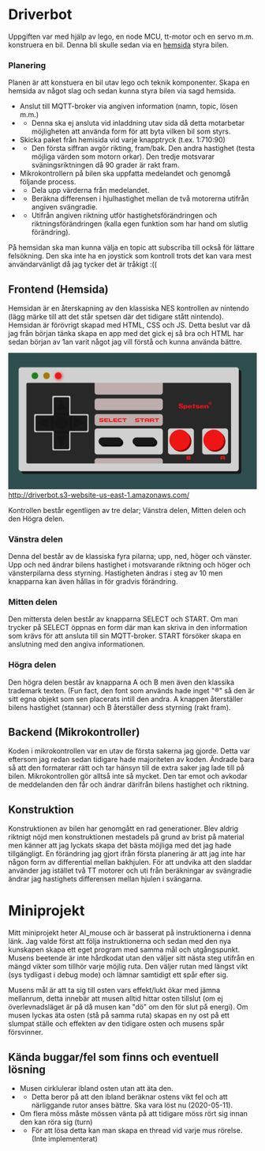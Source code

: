 # Driverbot
Uppgiften var med hjälp av lego, en node MCU, tt-motor och en servo m.m. konstruera en bil. Denna bli skulle sedan via en [hemsida](http://driverbot.s3-website-us-east-1.amazonaws.com/) styra bilen.  
### Planering  
Planen är att konstuera en bil utav lego och teknik komponenter. Skapa en hemsida av något slag och sedan kunna styra bilen via sagd hemsida.
* Anslut till MQTT-broker via angiven information (namn, topic, lösen m.m.)
* * Denna ska ej ansluta vid inladdning utav sida då detta motarbetar möjligheten att använda form för att byta vilken bil som styrs.
* Skicka paket från hemisida vid varje knapptryck (t.ex. 1:710:90)
* * Den första siffran avgör rikting, fram/bak. Den andra hastighet (testa möjliga värden som motorn orkar). Den tredje motsvarar sväningsriktningen då 90 grader är rakt fram.
* Mikrokontrollern på bilen ska uppfatta medelandet och genomgå följande process.
* * Dela upp värderna från medelandet.
* * Beräkna differensen i hjulhastighet mellan de två motorerna utifrån angiven svängradie.
* * Utifrån angiven riktning utför hastighetsförändringen och riktningsförändringen (kalla egen funktion som har hand om slutlig förändring).  

På hemsidan ska man kunna välja en topic att subscriba till också för lättare felsökning. Den ska inte ha en joystick som kontroll trots det kan vara mest användarvänligt då jag tycker det är tråkigt :((
## Frontend (Hemsida)
Hemsidan är en återskapning av den klassiska NES kontrollen av nintendo (lägg märke till att det står spetsen där det tidigare stått nintendo). Hemsidan är förövrigt skapad med HTML, CSS och JS. Detta beslut var då jag från början tänka skapa en app med det gick ej så bra och HTML har sedan början av 1an varit något jag vill förstå och kunna använda bättre.  

![Image of site](https://github.com/abbindustrigymnasium/driverbot-abbliseng/blob/master/Miniprojekt/pictures/driverbot_hemsida.PNG)
http://driverbot.s3-website-us-east-1.amazonaws.com/
    
Kontrollen består egentligen av tre delar; Vänstra delen, Mitten delen och den Högra delen.
### Vänstra delen
Denna del består av de klassiska fyra pilarna; upp, ned, höger och vänster. Upp och ned ändrar bilens hastighet i motsvarande riktning och höger och vänsterpilarna dess styrning. Hastigheten ändras i steg av 10 men knapparna kan även hållas in för gradvis förändring.
### Mitten delen
Den mittersta delen består av knapparna SELECT och START. Om man trycker på SELECT öppnas en form där man kan skriva in den information som krävs för att ansluta till sin MQTT-broker. START försöker skapa en anslutning med den angiva informationen.
### Högra delen
Den högra delen består av knapparna A och B men även den klassika trademark texten. (Fun fact, den font som används hade inget "®" så den är sitt egna objekt som sen placerats intill den andra. A knappen återställer bilens hastighet (stannar) och B återställer dess styrning (rakt fram).
## Backend (Mikrokontroller)
Koden i mikrokontrollen var en utav de första sakerna jag gjorde. Detta var eftersom jag redan sedan tidigare hade majoriteten av koden. Ändrade bara så att den formaterar rätt och tar hänsyn till de extra saker jag lade till på bilen. Mikrokontrollen gör alltså inte så mycket. Den tar emot och avkodar de meddelanden den får och ändrar därifrån bilens hastighet och riktning.
## Konstruktion
Konstruktionen av bilen har genomgått en rad generationer. Blev aldrig riktnigt nöjd men konstruktionen mestadels på grund av brist på material men känner att jag lyckats skapa det bästa möjliga med det jag hade tillgängligt. En förändring jag gjort ifrån första planering är att jag inte har någon form av differential mellan bakhjulen. För att undvika att den sladdar använder jag istället två TT motorer och uti från beräkningar av svängradie ändrar jag hastighets differensen mellan hjulen i svängarna.
# Miniprojekt
Mitt miniprojekt heter AI_mouse och är basserat på instruktionerna i denna länk. Jag valde först att följa instruktionerna och sedan med den nya kunskapen skapa ett eget program med samma mål och utgångspunkt. Musens beetende är inte hårdkodat utan den väljer sitt nästa steg utifrån en mängd vikter som tillhör varje möjlig ruta. Den väljer rutan med längst vikt (sys tydligast i debug mode) och lämnar samtidigt ett spår efter sig.  
  
Musens mål är att ta sig till osten vars effekt/lukt ökar med jämna mellanrum, detta innebär att musen alltid hittar osten tillslut (om ej överlevnadsläget är på då musen kan "dö" om den för slut på energi). Om musen lyckas äta osten (stå på samma ruta) skapas en ny ost på ett slumpat ställe och effekten av den tidigare osten och musens spår försvinner.

## Kända buggar/fel som finns och eventuell lösning
* Musen cirklulerar ibland osten utan att äta den.
* * Detta beror på att den ibland beräknar ostens vikt fel och att närliggande rutor anses bättre. Ska vara löst nu (2020-05-11).
* Om flera möss måste mössen vänta på att tidigare möss rört sig innan den kan röra sig (turn)
* * För att lösa detta kan man skapa en thread vid varje mus rörelse. (Inte implementerat)
